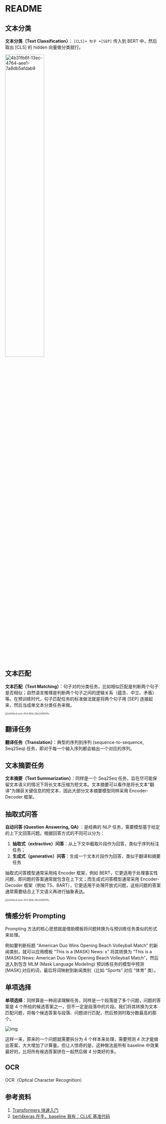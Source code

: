 

# README

## 文本分类

**文本分类（Text Classification）**： `[CLS]+ 句子 +[SEP]` 传入到 BERT 中，然后取出 [CLS] 的 hidden 向量做分类就行。

<img src="https://img2023.cnblogs.com/blog/1641623/202402/1641623-20240217104725384-1051388670.png" alt="4b31fb6f-13ec-4764-aee1-7a8db5afdab9" width="50%" height="50%">

## 文本匹配

**文本匹配（Text Matching）**：句子对的分类任务，比如相似匹配是判断两个句子是否相似；自然语言推理是判断两个句子之间的逻辑关系（蕴含、中立、矛盾）等。在预训练时代，句子匹配任务的标准做法就是将两个句子用 [SEP] 连接起来，然后当成单文本分类任务来做。

<img src="https://img2023.cnblogs.com/blog/1641623/202402/1641623-20240217104746710-874103643.png" alt="fcf444cd-acfa-47cf-8f2b-28c224613f5c" style="zoom: 50%;" />

## 翻译任务

**翻译任务（Translation）**：典型的序列到序列 (sequence-to-sequence, Seq2Seq) 任务，即对于每一个输入序列都会输出一个对应的序列。

## 文本摘要任务

**文本摘要（Text Summarization）**：同样是一个 Seq2Seq 任务，旨在尽可能保留文本语义的情况下将长文本压缩为短文本。文本摘要可以看作是将长文本“翻译”为捕获关键信息的短文本，因此大部分文本摘要模型同样采用 Encoder-Decoder 框架。

## 抽取式问答

**自动问答 (Question Answering, QA)** ：是经典的 NLP 任务，需要模型基于给定的上下文回答问题。根据回答方式的不同可以分为：

1. **抽取式（extractive）问答**：从上下文中截取片段作为回答，类似于序列标注任务；
2. **生成式（generative）问答**：生成一个文本片段作为回答，类似于翻译和摘要任务

抽取式问答模型通常采用纯 Encoder 框架，例如 BERT，它更适用于处理事实性问题，即问题的答案通常就包含在上下文；而生成式问答模型通常采用 Encoder-Decoder 框架（例如 T5、BART），它更适用于处理开放式问题，这些问题的答案通常需要结合上下文语义再进行抽象表达。

<img src="https://img2023.cnblogs.com/blog/1641623/202402/1641623-20240217110155194-58968817.png" alt="fcf444cd-acfa-47cf-8f2b-28c224613f5c" style="zoom: 50%;" />

## 情感分析 Prompting

Prompting 方法的核心思想就是借助模板将问题转换为与预训练任务类似的形式来处理。

例如要判断标题 “American Duo Wins Opening Beach Volleyball Match” 的新闻类别，就可以应用模板 “This is a [MASK] News: x” 将其转换为 “This is a [MASK] News: American Duo Wins Opening Beach Volleyball Match”，然后送入到包含 MLM (Mask Language Modeling) 预训练任务的模型中预测 [MASK] 对应的词，最后将词映射到新闻类别（比如 “Sports” 对应 “体育” 类）。

## 单项选择

**单项选择**：同样算是一种阅读理解任务，同样是一个段落提了多个问题，问题的答案是 4 个所给的候选答案之一，但不一定是段落中的片段。我们将其转换为文本匹配问题，将每个候选答案与段落、问题进行匹配，然后预测时取分数最高的那个。

![img](https://img2023.cnblogs.com/blog/1641623/202402/1641623-20240217104825666-1123251854.png)

这样一来，原来的一个问题就需要拆分为 4 个样本来处理，需要预测 4 次才能做出答案，大大增加了计算量。但让人惊奇的是，这种做法是所有 baseline 中效果最好的，比将所有候选答案拼在一起然后做 4 分类好的多。

## OCR

OCR（Optical Character Recognition）



## 参考资料

1. [Transformers 快速入门](https://transformers.run/nlp/2022-03-24-transformers-note-7.html)
2. [bert4keras 在手，baseline 我有：CLUE 基准代码](https://kexue.fm/archives/8739)